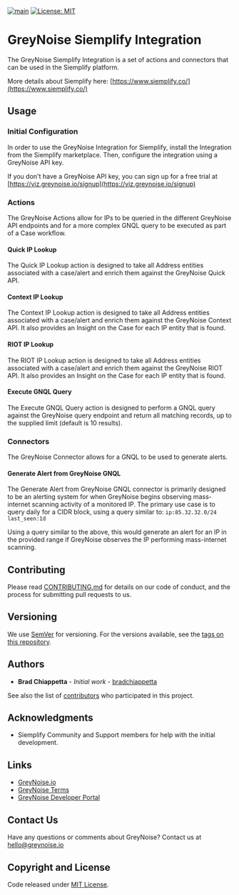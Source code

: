 [![main](https://github.com/GreyNoise-Intelligence/os-template/workflows/Build/badge.svg)](https://github.com/GreyNoise-Intelligence/os-template/actions?query=workflow%3ABuild)
[![License: MIT](https://img.shields.io/badge/License-MIT-yellow.svg)](https://opensource.org/licenses/MIT)

# GreyNoise Siemplify Integration

The GreyNoise Siemplify Integration is a set of actions and connectors that can be used in the Siemplify platform.

More details about Siemplify here: [https://www.siemplify.co/](https://www.siemplify.co/)

## Usage

### Initial Configuration
In order to use the GreyNoise Integration for Siemplify, install the Integration from the Siemplify marketplace.  Then,
configure the integration using a GreyNoise API key.

If you don't have a GreyNoise API key, you can sign up for a free trial at 
[https://viz.greynoise.io/signup](https://viz.greynoise.io/signup)

### Actions

The GreyNoise Actions allow for IPs to be queried in the different GreyNoise API endpoints and for a more complex 
GNQL query to be executed as part of a Case workflow.

#### Quick IP Lookup
The Quick IP Lookup action is designed to take all Address entities associated with a case/alert and enrich them against
the GreyNoise Quick API.

#### Context IP Lookup
The Context IP Lookup action is designed to take all Address entities associated with a case/alert and enrich them 
against the GreyNoise Context API.  It also provides an Insight on the Case for each IP entity that is found.

#### RIOT IP Lookup
The RIOT IP Lookup action is designed to take all Address entities associated with a case/alert and enrich them against
the GreyNoise RIOT API.  It also provides an Insight on the Case for each IP entity that is found.

#### Execute GNQL Query
The Execute GNQL Query action is designed to perform a GNQL query against the GreyNoise query endpoint and return all
matching records, up to the supplied limit (default is 10 results).

### Connectors

The GreyNoise Connector allows for a GNQL to be used to generate alerts.

#### Generate Alert from GreyNoise GNQL
The Generate Alert from GreyNoise GNQL connector is primarily designed to be an alerting system for when GreyNoise
begins observing mass-internet scanning activity of a monitored IP.  The primary use case is to query daily for a CIDR
block, using a query similar to: `ip:85.32.32.0/24 last_seen:1d`

Using a query similar to the above, this would generate an alert for an IP in the provided range if GreyNoise observes
the IP performing mass-internet scanning.

## Contributing

Please read [CONTRIBUTING.md](CONTRIBUTING.md) for details on our code of conduct, and the process for submitting pull
requests to us.

## Versioning

We use [SemVer](http://semver.org/) for versioning. For the versions available, see
the [tags on this repository](https://github.com/GreyNoise-Intelligence/os-template/tags).

## Authors

* **Brad Chiappetta** - *Initial work* - [bradchiappetta](https://github.com/bradchiappetta)

See also the list of [contributors](https://github.com/GreyNoise-Intelligence/os-template/contributors) who participated
in this project.

## Acknowledgments

* Siemplify Community and Support members for help with the initial development.

## Links

* [GreyNoise.io](https://greynoise.io)
* [GreyNoise Terms](https://greynoise.io/terms)
* [GreyNoise Developer Portal](https://developer.greynoise.io)

## Contact Us

Have any questions or comments about GreyNoise? Contact us at [hello@greynoise.io](mailto:hello@greynoise.io)

## Copyright and License

Code released under [MIT License](LICENSE).

